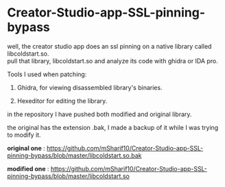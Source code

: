 # Creator-Studio-app-SSL-pinning-bypass
well, the creator studio app does an ssl pinning on a native library called libcoldstart.so.  
pull that library, libcoldstart.so and analyze its code with ghidra or IDA pro.

Tools I used when patching:

1. Ghidra, for viewing disassembled library's binaries.

2. Hexeditor for editing the library.

in the repository I have pushed both modified and original library.

the original has the extension .bak, I made a backup of it while I was trying to modify it.

**original one** : https://github.com/mSharif10/Creator-Studio-app-SSL-pinning-bypass/blob/master/libcoldstart.so.bak

**modified one** : https://github.com/mSharif10/Creator-Studio-app-SSL-pinning-bypass/blob/master/libcoldstart.so
